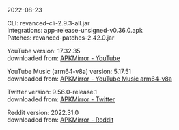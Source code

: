 2022-08-23
  
CLI: revanced-cli-2.9.3-all.jar  
Integrations: app-release-unsigned-v0.36.0.apk  
Patches: revanced-patches-2.42.0.jar  

YouTube version: 17.32.35  
downloaded from: [APKMirror - YouTube](https://www.apkmirror.com/apk/google-inc/youtube/youtube-17-32-35-release/youtube-17-32-35-2-android-apk-download/)  

YouTube Music (arm64-v8a) version: 5.17.51  
downloaded from: [APKMirror - YouTube Music arm64-v8a](https://www.apkmirror.com/apk/google-inc/youtube-music/youtube-music-5-17-51-release/youtube-music-5-17-51-2-android-apk-download/)  

Twitter version: 9.56.0-release.1  
downloaded from: [APKMirror - Twitter](https://www.apkmirror.com/apk/twitter-inc/twitter/twitter-9-56-0-release-1-release/twitter-9-56-0-release-1-2-android-apk-download/)  

Reddit version: 2022.31.0  
downloaded from: [APKMirror - Reddit](https://www.apkmirror.com/apk/redditinc/reddit/reddit-2022-31-0-release/reddit-2022-31-0-2-android-apk-download/)  
